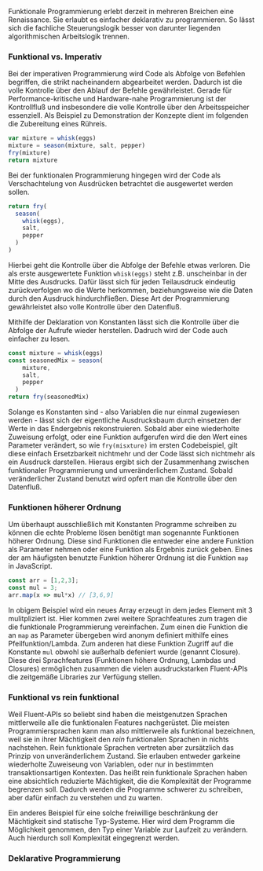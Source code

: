 <!-- ---
title: "Warum funktionale Programmierung"
author: tschaul
date: 2017-08-31
template: article.jade
--- -->

Funktionale Programmierung erlebt derzeit in mehreren Breichen eine Renaissance. Sie erlaubt es einfacher deklarativ zu programmieren. So lässt sich die fachliche Steuerungslogik besser von darunter liegenden algorithmischen Arbeitslogik trennen.

<span class="more"></span>

### Funktional vs. Imperativ

Bei der imperativen Programmierung wird Code als Abfolge von Befehlen begriffen, die strikt nacheinandern abgearbeitet werden. Dadurch ist die volle Kontrolle über den Ablauf der Befehle gewährleistet. Gerade für Performance-kritische und Hardware-nahe Programmierung ist der Kontrollfluß und insbesondere die volle Kontrolle über den Arbeitsspeicher essenziell. Als Beispiel zu Demonstration der Konzepte dient im folgenden die Zubereitung eines Rühreis.

```javascript
var mixture = whisk(eggs)
mixture = season(mixture, salt, pepper)
fry(mixture)
return mixture
```

Bei der funktionalen Programmierung hingegen wird der Code als Verschachtelung von Ausdrücken betrachtet die ausgewertet werden sollen. 

```javascript
return fry(
  season(
    whisk(eggs),
    salt,  
    pepper
  )
)
```
Hierbei geht die Kontrolle über die Abfolge der Befehle etwas verloren. Die als erste ausgewertete Funktion `whisk(eggs)` steht z.B. unscheinbar in der Mitte des Ausdrucks. Dafür lässt sich für jeden Teilausdruck eindeutig zurückverfolgen wo die Werte herkommen, beziehungsweise wie die Daten durch den Ausdruck hindurchfließen. Diese Art der Programmierung gewährleistet also volle Kontrolle über den Datenfluß.

Mithilfe der Deklaration von Konstanten lässt sich die Kontrolle über die Abfolge der Aufrufe wieder herstellen. Dadruch wird der Code auch einfacher zu lesen.

```javascript
const mixture = whisk(eggs)
const seasonedMix = season(
    mixture,
    salt,  
    pepper
  )
return fry(seasonedMix)
```

Solange es Konstanten sind - also Variablen die nur einmal zugewiesen werden - lässt sich der eigentliche Ausdrucksbaum durch einsetzen der Werte in das Endergebnis rekonstruieren. Sobald aber eine wiederholte Zuweisung erfolgt, oder eine Funktion aufgerufen wird die den Wert eines Parameter verändert, so wie `fry(misxture)` im ersten Codebeispiel, gilt diese einfach Ersetzbarkeit nichtmehr und der Code lässt sich nichtmehr als ein Ausdruck darstellen. Hieraus ergibt sich der Zusammenhang zwischen funktionaler Programmierung und unveränderlichem Zustand. Sobald veränderlicher Zustand benutzt wird opfert man die Kontrolle über den Datenfluß.

### Funktionen höherer Ordnung

Um überhaupt ausschließlich mit Konstanten Programme schreiben zu können die echte Probleme lösen benötigt man sogenannte Funktionen höherer Ordnung. Diese sind Funktionen die entweder eine andere Funktion als Parameter nehmen oder eine Funktion als Ergebnis zurück geben. Eines der am häufigsten benutzte Funktion höherer Ordnung ist die Funktion `map` in JavaScript. 

```javascript
const arr = [1,2,3];
const mul = 3;
arr.map(x => mul*x) // [3,6,9]
```

In obigem Beispiel wird ein neues Array erzeugt in dem jedes Element mit 3 mulitpliziert ist. Hier kommen zwei weitere Sprachfeatures zum tragen die die funktionale Programmierung vereinfachen. Zum einen die Funktion die an `map` as Parameter übergeben wird anonym definiert mithilfe eines Pfeilfunktion/Lambda. Zum anderen hat diese Funktion Zugriff auf die Konstante `mul` obwohl sie außerhalb defeniert wurde (genannt Closure). Diese drei Sprachfeatures (Funktionen höhere Ordnung, Lambdas und Closures) ermöglichen zusammen die vielen ausdruckstarken Fluent-APIs die zeitgemäße Libraries zur Verfügung stellen.

### Funktional vs rein funktional

Weil Fluent-APIs so beliebt sind haben die meistgenutzen Sprachen mittlerweile alle die funktionalen Features nachgerüstet. Die meisten Programmiersprachen kann man also mittlerweile als funktional bezeichnen, weil sie in ihrer Mächtigkeit den _rein_ funktionalen Sprachen in nichts nachstehen. Rein funktionale Sprachen vertreten aber zursätzlich das Prinzip von unveränderlichem Zustand. Sie erlauben entweder garkeine wiederholte Zuweiseung von Variablen, oder nur in bestimmten transaktionsartigen Kontexten. Das heißt rein funktionale Sprachen haben eine absichtlich reduzierte Mächtigkeit, die die Komplexität der Programme begrenzen soll. Dadurch werden die Programme schwerer zu schreiben, aber dafür einfach zu verstehen und zu warten.

Ein anderes Beispiel für eine solche freiwillige beschränkung der Mächtigkeit sind statische Typ-Systeme. Hier wird dem Programm die Möglichkeit genommen, den Typ einer Variable zur Laufzeit zu verändern. Auch hierdurch soll Komplexität eingegrenzt werden.

### Deklarative Programmierung
